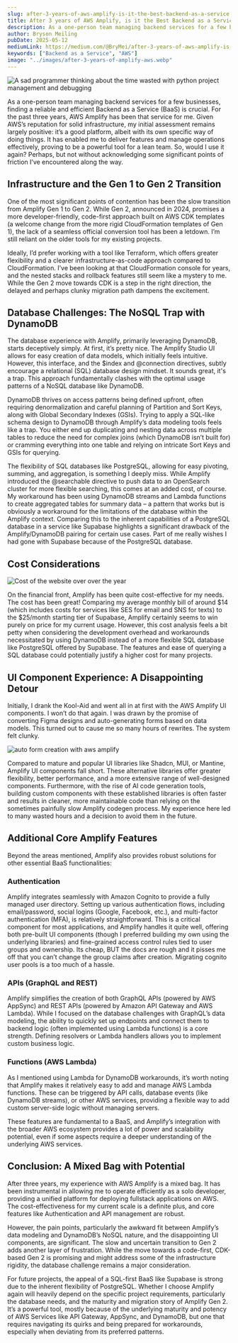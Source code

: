 ```yaml
---
slug: after-3-years-of-aws-amplify-is-it-the-best-backend-as-a-service
title: After 3 years of AWS Amplify, is it the Best Backend as a Service?
description: As a one-person team managing backend services for a few businesses, finding a reliable and efficient Backend as a Service (BaaS) is crucial. For the past three years, AWS Amplify has been that service for me. 
author: Bryson Meiling
pubDate: 2025-05-12
mediumLink: https://medium.com/@BryMei/after-3-years-of-aws-amplify-is-it-the-best-backend-as-a-service-4f12bed21511
keywords: ["Backend as a Service", "AWS"]
image: "../images/after-3-years-of-amplify-aws.webp"
---
```

![A sad programmer thinking about the time wasted with python project management and debugging](../images/after-3-years-of-amplify-aws.webp)

As a one-person team managing backend services for a few businesses, finding a reliable and efficient Backend as a Service (BaaS) is crucial. For the past three years, AWS Amplify has been that service for me. Given AWS’s reputation for solid infrastructure, my initial assessment remains largely positive: it’s a good platform, albeit with its own specific way of doing things. It has enabled me to deliver features and manage operations effectively, proving to be a powerful tool for a lean team. So, would I use it again? Perhaps, but not without acknowledging some significant points of friction I’ve encountered along the way.

## Infrastructure and the Gen 1 to Gen 2 Transition

One of the most significant points of contention has been the slow transition from Amplify Gen 1 to Gen 2. While Gen 2, announced in 2024, promises a more developer-friendly, code-first approach built on AWS CDK templates (a welcome change from the more rigid CloudFormation templates of Gen 1), the lack of a seamless official conversion tool has been a letdown. I’m still reliant on the older tools for my existing projects.

Ideally, I’d prefer working with a tool like Terraform, which offers greater flexibility and a clearer infrastructure-as-code approach compared to CloudFormation. I’ve been looking at that CloudFormation console for years, and the nested stacks and rollback features still seem like a mystery to me. While the Gen 2 move towards CDK is a step in the right direction, the delayed and perhaps clunky migration path dampens the excitement.

## Database Challenges: The NoSQL Trap with DynamoDB

The database experience with Amplify, primarily leveraging DynamoDB, starts deceptively simply. At first, it’s pretty nice. The Amplify Studio UI allows for easy creation of data models, which initially feels intuitive. However, this interface, and the $index and @connection directives, subtly encourage a relational (SQL) database design mindset. It sounds great, it's a trap. This approach fundamentally clashes with the optimal usage patterns of a NoSQL database like DynamoDB.

DynamoDB thrives on access patterns being defined upfront, often requiring denormalization and careful planning of Partition and Sort Keys, along with Global Secondary Indexes (GSIs). Trying to apply a SQL-like schema design to DynamoDB through Amplify’s data modeling tools feels like a trap. You either end up duplicating and nesting data across multiple tables to reduce the need for complex joins (which DynamoDB isn’t built for) or cramming everything into one table and relying on intricate Sort Keys and GSIs for querying.

The flexibility of SQL databases like PostgreSQL, allowing for easy pivoting, summing, and aggregation, is something I deeply miss. While Amplify introduced the @searchable directive to push data to an OpenSearch cluster for more flexible searching, this comes at an added cost, of course. My workaround has been using DynamoDB streams and Lambda functions to create aggregated tables for summary data – a pattern that works but is obviously a workaround for the limitations of the database within the Amplify context. Comparing this to the inherent capabilities of a PostgreSQL database in a service like Supabase highlights a significant drawback of the Amplify/DynamoDB pairing for certain use cases. Part of me really wishes I had gone with Supabase because of the PostgreSQL database.

## Cost Considerations

![Cost of the website over over the year](../images/aws-amplify-yearly-costs.png)


On the financial front, Amplify has been quite cost-effective for my needs. The cost has been great! Comparing my average monthly bill of around $14 (which includes costs for services like SES for email and SNS for texts) to the $25/month starting tier of Supabase, Amplify certainly seems to win purely on price for my current usage. However, this cost analysis feels a bit petty when considering the development overhead and workarounds necessitated by using DynamoDB instead of a more flexible SQL database like PostgreSQL offered by Supabase. The features and ease of querying a SQL database could potentially justify a higher cost for many projects.

## UI Component Experience: A Disappointing Detour

Initially, I drank the Kool-Aid and went all in at first with the AWS Amplify UI components. I won’t do that again. I was drawn by the promise of converting Figma designs and auto-generating forms based on data models. This turned out to cause me so many hours of rewrites. The system felt clunky.

![auto form creation with aws amplify](../images/aws-amplify-form-generations.png)

Compared to mature and popular UI libraries like Shadcn, MUI, or Mantine, Amplify UI components fall short. These alternative libraries offer greater flexibility, better performance, and a more extensive range of well-designed components. Furthermore, with the rise of AI code generation tools, building custom components with these established libraries is often faster and results in cleaner, more maintainable code than relying on the sometimes painfully slow Amplify codegen process. My experience here led to many wasted hours and a decision to avoid them in the future.

## Additional Core Amplify Features

Beyond the areas mentioned, Amplify also provides robust solutions for other essential BaaS functionalities:

### Authentication
Amplify integrates seamlessly with Amazon Cognito to provide a fully managed user directory. Setting up various authentication flows, including email/password, social logins (Google, Facebook, etc.), and multi-factor authentication (MFA), is relatively straightforward. This is a critical component for most applications, and Amplify handles it quite well, offering both pre-built UI components (though I preferred building my own using the underlying libraries) and fine-grained access control rules tied to user groups and ownership. Its cheap, BUT the docs are rough and it pisses me off that you can’t change the group claims after creation. Migrating cognito user pools is a too much of a hassle.

### APIs (GraphQL and REST)
Amplify simplifies the creation of both GraphQL APIs (powered by AWS AppSync) and REST APIs (powered by Amazon API Gateway and AWS Lambda). While I focused on the database challenges with GraphQL’s data modeling, the ability to quickly set up endpoints and connect them to backend logic (often implemented using Lambda functions) is a core strength. Defining resolvers or Lambda handlers allows you to implement custom business logic.

### Functions (AWS Lambda)
As I mentioned using Lambda for DynamoDB workarounds, it’s worth noting that Amplify makes it relatively easy to add and manage AWS Lambda functions. These can be triggered by API calls, database events (like DynamoDB streams), or other AWS services, providing a flexible way to add custom server-side logic without managing servers.

These features are fundamental to a BaaS, and Amplify’s integration with the broader AWS ecosystem provides a lot of power and scalability potential, even if some aspects require a deeper understanding of the underlying AWS services.

## Conclusion: A Mixed Bag with Potential

After three years, my experience with AWS Amplify is a mixed bag. It has been instrumental in allowing me to operate efficiently as a solo developer, providing a unified platform for deploying fullstack applications on AWS. The cost-effectiveness for my current scale is a definite plus, and core features like Authentication and API management are robust.

However, the pain points, particularly the awkward fit between Amplify’s data modeling and DynamoDB’s NoSQL nature, and the disappointing UI components, are significant. The slow and uncertain transition to Gen 2 adds another layer of frustration. While the move towards a code-first, CDK-based Gen 2 is promising and might address some of the infrastructure rigidity, the database challenge remains a major consideration.

For future projects, the appeal of a SQL-first BaaS like Supabase is strong due to the inherent flexibility of PostgreSQL. Whether I choose Amplify again will heavily depend on the specific project requirements, particularly the database needs, and the maturity and migration story of Amplify Gen 2. It’s a powerful tool, mostly because of the underlying maturity and potency of AWS Services like API Gateway, AppSync, and DynamoDB, but one that requires navigating its quirks and being prepared for workarounds, especially when deviating from its preferred patterns.